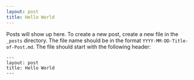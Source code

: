 ```yaml
---
layout: post
title: Hello World
---
```


<!-- ![_config.yml]({{ site.baseurl }}/images/config.png) -->

Posts will show up here. To create a new post, create a new file in the `_posts` directory. The file name should be in the format `YYYY-MM-DD-Title-of-Post.md`. The file should start with the following header:

```
---
layout: post
title: Hello World
---
```
